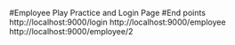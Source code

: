 #Employee Play Practice and Login Page
#End points
http://localhost:9000/login
http://localhost:9000/employee
http://localhost:9000/employee/2
